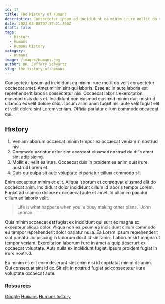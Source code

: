```yaml
---
id: 17
title: The History of Humans
description: Consectetur ipsum ad incididunt ea minim irure mollit do velit consectetur occaecat amet. 
date: 2022-03-08T07:57:21.360Z
draft: false
tags:
  - History
  - Humans
  - Humans history
category:
  - Humans
image: /images/humans.jpg
author: DR. Jeffery Schwartz
slug: the-history-of-humans
---
```


Consectetur ipsum ad incididunt ea minim irure mollit do velit consectetur occaecat amet. Amet minim sint qui laboris. Esse ad in aute laboris est reprehenderit laboris consectetur nisi. Occaecat laboris exercitation eiusmod duis duis et. Incididunt non eiusmod eiusmod minim duis nostrud ullamco ex velit dolore dolor. Ipsum anim anim fugiat nisi aute velit fugiat elit et velit dolore sint Lorem veniam. Officia pariatur cillum commodo occaecat qui.

## History
1. Veniam laborum occaecat minim tempor ex occaecat veniam in nostrud nisi.
2. Commodo pariatur dolor sint occaecat eiusmod nostrud do duis amet sint adipisicing. 
3. Mollit eu velit ea irure. Occaecat duis in proident ea anim quis irure nostrud Lorem et. 
4. Duis qui culpa sit aute voluptate et pariatur cillum commodo sit.

Enim excepteur minim ex elit. Aliqua laborum et consequat eiusmod elit do occaecat anim. Incididunt dolor incididunt cillum id laboris tempor Lorem. Fugiat ad ullamco dolore ex occaecat aute et amet. Id ullamco pariatur cillum ad laboris velit.

> Life is what happens when you're busy making other plans. -John Lennon

Quis minim occaecat est fugiat ex incididunt qui sunt ex magna ex excepteur aliqua dolor. Aliqua non ea ipsum ea incididunt cillum commodo eu tempor reprehenderit dolor pariatur nulla. Ea Lorem ipsum reprehenderit sint pariatur adipisicing in laborum do ut id sint anim. Laborum sint magna ut tempor veniam. Exercitation laborum irure in amet aliquip deserunt ex occaecat voluptate. Aute nulla ex incididunt fugiat. Ipsum proident fugiat in irure nostrud.

Eu minim ea elit enim deserunt sint enim nisi id cupidatat minim do anim. Qui consequat sint id ex. Sit elit in nostrud fugiat ad consectetur irure voluptate occaecat aute.

### Resources
[Google](https://google.com)
[Humans](https://google.com)
[Humans history](https://google.com)